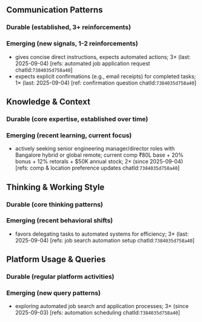 ## Communication Patterns
### Durable (established, 3+ reinforcements)

### Emerging (new signals, 1-2 reinforcements)
- gives concise direct instructions, expects automated actions; 3× (last: 2025-09-04) [refs: automated job application request chatId:`7384035d758a40`]
- expects explicit confirmations (e.g., email receipts) for completed tasks; 1× (last: 2025-09-04) [ref: confirmation question chatId:`7384035d758a40`]

## Knowledge & Context
### Durable (core expertise, established over time)

### Emerging (recent learning, current focus)
- actively seeking senior engineering manager/director roles with Bangalore hybrid or global remote; current comp ₹80L base + 20% bonus + 12% retorals + $50K annual stock; 2× (since 2025-09-04) [refs: comp & location preference updates chatId:`7384035d758a40`]

## Thinking & Working Style
### Durable (core thinking patterns)

### Emerging (recent behavioral shifts)
- favors delegating tasks to automated systems for efficiency; 3× (last: 2025-09-04) [refs: job search automation setup chatId:`7384035d758a40`]

## Platform Usage & Queries
### Durable (regular platform activities)

### Emerging (new query patterns)
- exploring automated job search and application processes; 3× (since 2025-09-03) [refs: automation scheduling chatId:`7384035d758a40`]
